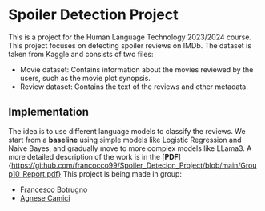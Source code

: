 # Spoiler Detection Project
This is a project for the Human Language Technology 2023/2024 course. This project focuses on detecting spoiler reviews on IMDb. The dataset is taken from Kaggle and consists of two files:

* Movie dataset: Contains information about the movies reviewed by the users, such as the movie plot synopsis.
* Review dataset: Contains the text of the reviews and other metadata.
## Implementation
The idea is to use different language models to classify the reviews. We start from a **baseline** using simple models like Logistic Regression and Naive Bayes, and gradually move to more complex models like LLama3. A more detailed description of the work is in the [**PDF**]{https://github.com/francocco99/Spoiler_Detecion_Project/blob/main/Group10_Report.pdf}
This project is being made in group:
* [Francesco Botrugno](https://github.com/FranBot97)
* [Agnese Camici](https://github.com/agnesecam)

